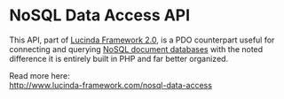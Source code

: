 # NoSQL Data Access API

This API, part of [Lucinda Framework 2.0](http://www.lucinda-framework.com),  is a PDO counterpart useful for connecting and querying [NoSQL document databases](http://www.lucinda-framework.com/blog/when-to-use-nosql-caching) with the noted difference it is entirely built in PHP and far better organized. 

Read more here:<br/>
http://www.lucinda-framework.com/nosql-data-access
